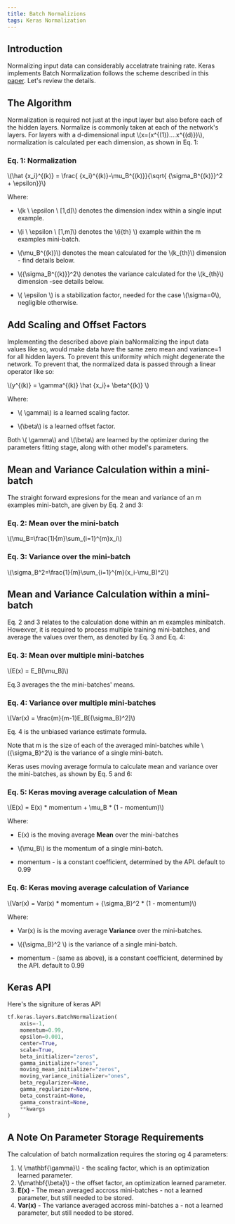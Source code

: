 ```yaml
---
title: Batch Normalizions
tags: Keras Normalization
---
```


## Introduction



Normalizing input data can considerably accelatrate training rate. Keras implements Batch Normalization follows the scheme described in this [paper](https://arxiv.org/abs/1502.03167). Let's review the details.

## The Algorithm 

Normalization is required not just at the input layer but also before each of the hidden layers. Normalize is commonly taken at each of the network's layers. 
For layers with a d-dimensional input \\(x=(x^{(1)}....x^{(d)})\\), normalization is calculated per each dimension, as shown in Eq. 1:

### Eq. 1: Normalization

\\(\hat {x_i}^{(k)} = \frac{ {x_i}^{(k)}-\mu_B^{(k)}}{\sqrt{  {\sigma_B^{(k)}}^2   + \epsilon}}\\)

Where:

- \\(k \ \epsilon \ [1,d]\\) denotes the dimension index within a single input example.

- \\(i \ \epsilon \ [1,m]\\) denotes the \\(i{th} \\) example within the m examples mini-batch.

- \\(\mu_B^{(k)}\\) denotes the mean calculated for the \\(k_{th}\\) dimension - find details below.

- \\({\sigma_B^{(k)}}^2\\) denotes the variance calculated for the \\(k_{th}\\) dimension -see details below.

- \\( \epsilon \\) is a stabilization factor, needed for the case \\(\sigma=0\\), negligible otherwise.


## Add Scaling and Offset Factors

Implementing the described above plain baNormalizing the input data values like so, would make data have the same zero mean and variance=1 for all hidden layers. To prevent this uniformity which might degenerate the network. To prevent that, the normalized data is passed through a linear operator like so:


\\(y^{(k)} =  \gamma^{(k)}  \hat {x_i}+ \beta^{(k)} \\)

Where:

- \\( \gamma\\) is a learned scaling factor.

- \\(\beta\\)  is a learned offset factor.

Both \\( \gamma\\) and \\(\beta\\)  are learned by the optimizer during the parameters fitting stage, along with other model's parameters.



##  Mean and Variance Calculation within a mini-batch

The straight forward expresions for the mean and variance of an m examples mini-batch,  are given by Eq. 2 and 3:

### Eq. 2: Mean over the mini-batch

\\(\mu_B=\frac{1}{m}\sum_{i=1}^{m}x_i\\)

### Eq. 3: Variance over the mini-batch

\\(\sigma_B^2=\frac{1}{m}\sum_{i=1}^{m}(x_i-\mu_B)^2\\)


##  Mean and Variance Calculation within a mini-batch


Eq. 2 and 3 relates to the calculation done within an m examples minibatch. Howexver, it is required to process multiple training mini-batches, and average the values over them, as denoted by Eq. 3 and Eq. 4:

### Eq. 3: Mean over multiple mini-batches

\\(E(x) = E_B[\mu_B]\\)

Eq.3 averages the the mini-batches' means.


### Eq. 4: Variance over multiple mini-batches

\\(Var(x) = \frac{m}{m-1}E_B[{\sigma_B}^2]\\)

Eq. 4 is the unbiased variance estimate formula.

Note that  m is the size of each of the averaged mini-batches while \\({\sigma_B}^2\\) is the variance of a single mini-batch.


Keras uses moving average formula to calculate mean and variance over the mini-batches, as shown by Eq. 5 and 6:


### Eq. 5: Keras moving average calculation of Mean


\\(E(x) = E(x) * momentum + \mu_B * (1 - momentum)\\)

Where:

- E(x) is the moving average **Mean** over the mini-batches

- \\(\mu_B\\) is the momentum of a single mini-batch.

- momentum - is a constant coefficient, determined by the API. default to 0.99

### Eq. 6: Keras  moving average calculation of Variance


\\(Var(x) = Var(x) * momentum + {\sigma_B}^2 * (1 - momentum)\\)

Where:

- Var(x) is is the moving average **Variance** over the mini-batches.

- \\({\sigma_B}^2 \\) is the variance of a single mini-batch.

- momentum - (same as above), is a constant coefficient, determined by the API. default to 0.99


## Keras API


Here's the signiture of keras API

```python
tf.keras.layers.BatchNormalization(
    axis=-1,
    momentum=0.99,
    epsilon=0.001,
    center=True,
    scale=True,
    beta_initializer="zeros",
    gamma_initializer="ones",
    moving_mean_initializer="zeros",
    moving_variance_initializer="ones",
    beta_regularizer=None,
    gamma_regularizer=None,
    beta_constraint=None,
    gamma_constraint=None,
    **kwargs
)
```

## A Note On Parameter Storage Requirements


The calculation of batch normalization requires the storing og 4 parameters:


1. \\( \mathbf{\gamma}\\) - the scaling factor, which is an optimization learned parameter.
2. \\(\mathbf{\beta}\\)  - the offset factor, an optimization learned parameter.
3. **E(x)** - The mean averaged accross mini-batches - not a learned parameter, but still needed to be stored.
4. **Var(x)** - The variance averaged accross mini-batches a - not a learned parameter, but still needed to be stored.

